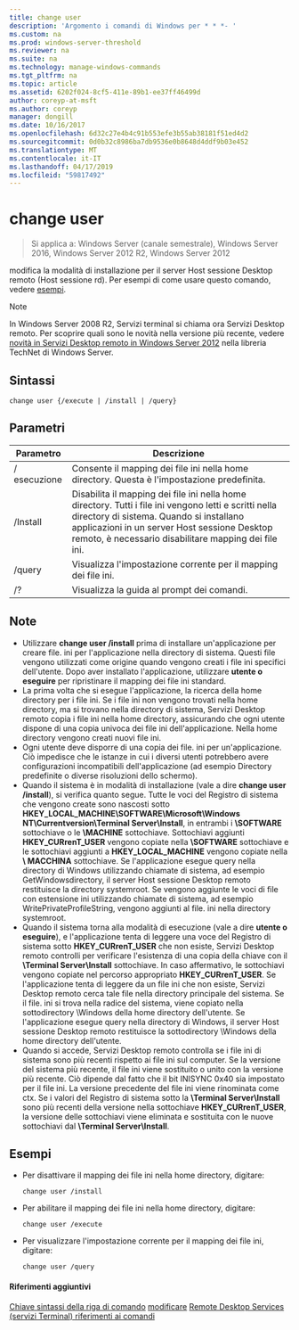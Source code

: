 ```yaml
---
title: change user
description: 'Argomento i comandi di Windows per * * *- '
ms.custom: na
ms.prod: windows-server-threshold
ms.reviewer: na
ms.suite: na
ms.technology: manage-windows-commands
ms.tgt_pltfrm: na
ms.topic: article
ms.assetid: 6202f024-8cf5-411e-89b1-ee37ff46499d
author: coreyp-at-msft
ms.author: coreyp
manager: dongill
ms.date: 10/16/2017
ms.openlocfilehash: 6d32c27e4b4c91b553efe3b55ab38181f51ed4d2
ms.sourcegitcommit: 0d0b32c8986ba7db9536e0b8648d4ddf9b03e452
ms.translationtype: MT
ms.contentlocale: it-IT
ms.lasthandoff: 04/17/2019
ms.locfileid: "59817492"
---
```

# <a name="change-user"></a>change user

>Si applica a: Windows Server (canale semestrale), Windows Server 2016, Windows Server 2012 R2, Windows Server 2012

modifica la modalità di installazione per il server Host sessione Desktop remoto (Host sessione rd).
Per esempi di come usare questo comando, vedere [esempi](#BKMK_examples).
> [!NOTE]
> In Windows Server 2008 R2, Servizi terminal si chiama ora Servizi Desktop remoto. Per scoprire quali sono le novità nella versione più recente, vedere [novità in Servizi Desktop remoto in Windows Server 2012](https://technet.microsoft.com/library/hh831527) nella libreria TechNet di Windows Server.
## <a name="syntax"></a>Sintassi
```
change user {/execute | /install | /query}
```
## <a name="parameters"></a>Parametri
|Parametro|Descrizione|
|-------|--------|
|/ esecuzione|Consente il mapping dei file ini nella home directory. Questa è l'impostazione predefinita.|
|/Install|Disabilita il mapping dei file ini nella home directory. Tutti i file ini vengono letti e scritti nella directory di sistema. Quando si installano applicazioni in un server Host sessione Desktop remoto, è necessario disabilitare mapping dei file ini.|
|/query|Visualizza l'impostazione corrente per il mapping dei file ini.|
|/?|Visualizza la guida al prompt dei comandi.|
## <a name="remarks"></a>Note
-   Utilizzare **change user /install** prima di installare un'applicazione per creare file. ini per l'applicazione nella directory di sistema. Questi file vengono utilizzati come origine quando vengono creati i file ini specifici dell'utente. Dopo aver installato l'applicazione, utilizzare **utente o eseguire** per ripristinare il mapping dei file ini standard.
-   La prima volta che si esegue l'applicazione, la ricerca della home directory per i file ini. Se i file ini non vengono trovati nella home directory, ma si trovano nella directory di sistema, Servizi Desktop remoto copia i file ini nella home directory, assicurando che ogni utente dispone di una copia univoca dei file ini dell'applicazione. Nella home directory vengono creati nuovi file ini.
-   Ogni utente deve disporre di una copia dei file. ini per un'applicazione. Ciò impedisce che le istanze in cui i diversi utenti potrebbero avere configurazioni incompatibili dell'applicazione (ad esempio Directory predefinite o diverse risoluzioni dello schermo).
-   Quando il sistema è in modalità di installazione (vale a dire **change user /install**), si verifica quanto segue. Tutte le voci del Registro di sistema che vengono create sono nascosti sotto **HKEY_LOCAL_MACHINE\SOFTWARE\Microsoft\Windows NT\Currentversion\Terminal Server\Install**, in entrambi i **\SOFTWARE** sottochiave o le **\MACHINE** sottochiave. Sottochiavi aggiunti **HKEY_CURrenT_USER** vengono copiate nella **\SOFTWARE** sottochiave e le sottochiavi aggiunti a **HKEY_LOCAL_MACHINE** vengono copiate nella **\ MACCHINA** sottochiave. Se l'applicazione esegue query nella directory di Windows utilizzando chiamate di sistema, ad esempio GetWindowsdirectory, il server Host sessione Desktop remoto restituisce la directory systemroot. Se vengono aggiunte le voci di file con estensione ini utilizzando chiamate di sistema, ad esempio WritePrivateProfileString, vengono aggiunti al file. ini nella directory systemroot.
-   Quando il sistema torna alla modalità di esecuzione (vale a dire **utente o eseguire**), e l'applicazione tenta di leggere una voce del Registro di sistema sotto **HKEY_CURrenT_USER** che non esiste, Servizi Desktop remoto controlli per verificare l'esistenza di una copia della chiave con il **\Terminal Server\Install** sottochiave. In caso affermativo, le sottochiavi vengono copiate nel percorso appropriato **HKEY_CURrenT_USER**. Se l'applicazione tenta di leggere da un file ini che non esiste, Servizi Desktop remoto cerca tale file nella directory principale del sistema. Se il file. ini si trova nella radice del sistema, viene copiato nella sottodirectory \Windows della home directory dell'utente. Se l'applicazione esegue query nella directory di Windows, il server Host sessione Desktop remoto restituisce la sottodirectory \Windows della home directory dell'utente.
-   Quando si accede, Servizi Desktop remoto controlla se i file ini di sistema sono più recenti rispetto ai file ini sul computer. Se la versione del sistema più recente, il file ini viene sostituito o unito con la versione più recente. Ciò dipende dal fatto che il bit INISYNC 0x40 sia impostato per il file ini. La versione precedente del file ini viene rinominata come ctx. Se i valori del Registro di sistema sotto la **\Terminal Server\Install** sono più recenti della versione nella sottochiave **HKEY_CURrenT_USER**, la versione delle sottochiavi viene eliminata e sostituita con le nuove sottochiavi dal **\Terminal Server\Install**.
## <a name="BKMK_examples"></a>Esempi
-   Per disattivare il mapping dei file ini nella home directory, digitare:
    ```
    change user /install
    ```
-   Per abilitare il mapping dei file ini nella home directory, digitare:
    ```
    change user /execute
    ```
-   Per visualizzare l'impostazione corrente per il mapping dei file ini, digitare:
    ```
    change user /query
    ```
#### <a name="additional-references"></a>Riferimenti aggiuntivi
[Chiave sintassi della riga di comando](command-line-syntax-key.md)
[modificare](change.md)
[Remote Desktop Services &#40;servizi Terminal&#41; riferimenti ai comandi](remote-desktop-services-terminal-services-command-reference.md)
